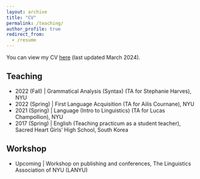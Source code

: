 ```yaml
---
layout: archive
title: "CV"
permalink: /teaching/
author_profile: true
redirect_from:
  - /resume
---
```


You can view my CV [here](https://drive.google.com/file/d/1eAniBi6I7yRreoKB0fLbqtXbEr33eA5z/view?usp=drive_link) (last updated March 2024).

<!-- ## Education

- 2019–present \| New York University (Ph.D.)
- 2019 \| Sogang University (M.A.)
- 2018 \| Sogang University (B.A.)

## Non-degree education            

- 2018 \| Linguistic Society of Korea (LSK) Linguistic School

## Fellowships & scholarships 

- 2019–2024 \| Henry M. MacCracken Fellowship, New York University
- 2019 \| Dean's Student Travel Grant Award, New York University
- 2018 \| Linguistic Society of Korea (LSK) Scholarship -->

## Teaching

- 2022 (Fall) \| Grammatical Analysis (Syntax) (TA for Stephanie Harves), NYU
- 2022 (Spring) \| First Language Acquisition (TA for Ailís Cournane), NYU
- 2021 (Spring) \| Language (Intro to Linguistics) (TA for Lucas Champollion), NYU
- 2017 (Spring) \| English (Teaching practicum as a student teacher), Sacred Heart Girls’ High School, South Korea

## Workshop

- Upcoming \| Workshop on publishing and conferences, The Linguistics Association of NYU (LANYU)

<!-- ## Affiliation

- 2018–present \| Linguistic Society of America (LSA) -->
